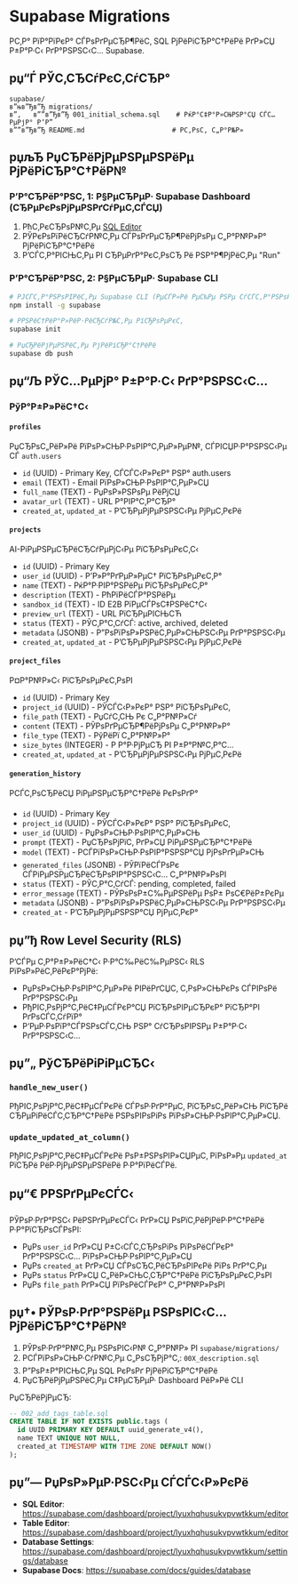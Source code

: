 # Supabase Migrations

Р­С‚Р° РїР°РїРєР° СЃРѕРґРµСЂР¶РёС‚ SQL РјРёРіСЂР°С†РёРё РґР»СЏ Р±Р°Р·С‹ РґР°РЅРЅС‹С… Supabase.

## рџ“Ѓ РЎС‚СЂСѓРєС‚СѓСЂР°

```
supabase/
в”њв”Ђв”Ђ migrations/
в”‚   в””в”Ђв”Ђ 001_initial_schema.sql    # РќР°С‡Р°Р»СЊРЅР°СЏ СЃС…РµРјР° Р‘Р”
в””в”Ђв”Ђ README.md                      # Р­С‚РѕС‚ С„Р°Р№Р»
```

## рџљЂ РџСЂРёРјРµРЅРµРЅРёРµ РјРёРіСЂР°С†РёР№

### Р’Р°СЂРёР°РЅС‚ 1: Р§РµСЂРµР· Supabase Dashboard (СЂРµРєРѕРјРµРЅРґСѓРµС‚СЃСЏ)

1. РћС‚РєСЂРѕР№С‚Рµ [SQL Editor](https://supabase.com/dashboard/project/lyuxhqhusukvpvwtkkum/editor)
2. РЎРєРѕРїРёСЂСѓР№С‚Рµ СЃРѕРґРµСЂР¶РёРјРѕРµ С„Р°Р№Р»Р° РјРёРіСЂР°С†РёРё
3. Р’СЃС‚Р°РІСЊС‚Рµ РІ СЂРµРґР°РєС‚РѕСЂ Рё РЅР°Р¶РјРёС‚Рµ "Run"

### Р’Р°СЂРёР°РЅС‚ 2: Р§РµСЂРµР· Supabase CLI

```bash
# РЈСЃС‚Р°РЅРѕРІРёС‚Рµ Supabase CLI (РµСЃР»Рё РµС‰Рµ РЅРµ СѓСЃС‚Р°РЅРѕРІР»РµРЅ)
npm install -g supabase

# РРЅРёС†РёР°Р»РёР·РёСЂСѓР№С‚Рµ РїСЂРѕРµРєС‚
supabase init

# РџСЂРёРјРµРЅРёС‚Рµ РјРёРіСЂР°С†РёРё
supabase db push
```

## рџ“Љ РЎС…РµРјР° Р±Р°Р·С‹ РґР°РЅРЅС‹С…

### РўР°Р±Р»РёС†С‹

#### `profiles`
РџСЂРѕС„РёР»Рё РїРѕР»СЊР·РѕРІР°С‚РµР»РµР№, СЃРІСЏР·Р°РЅРЅС‹Рµ СЃ `auth.users`
- `id` (UUID) - Primary Key, СЃСЃС‹Р»РєР° РЅР° auth.users
- `email` (TEXT) - Email РїРѕР»СЊР·РѕРІР°С‚РµР»СЏ
- `full_name` (TEXT) - РџРѕР»РЅРѕРµ РёРјСЏ
- `avatar_url` (TEXT) - URL Р°РІР°С‚Р°СЂР°
- `created_at`, `updated_at` - Р’СЂРµРјРµРЅРЅС‹Рµ РјРµС‚РєРё

#### `projects`
AI-РіРµРЅРµСЂРёСЂСѓРµРјС‹Рµ РїСЂРѕРµРєС‚С‹
- `id` (UUID) - Primary Key
- `user_id` (UUID) - Р’Р»Р°РґРµР»РµС† РїСЂРѕРµРєС‚Р°
- `name` (TEXT) - РќР°Р·РІР°РЅРёРµ РїСЂРѕРµРєС‚Р°
- `description` (TEXT) - РћРїРёСЃР°РЅРёРµ
- `sandbox_id` (TEXT) - ID E2B РїРµСЃРѕС‡РЅРёС†С‹
- `preview_url` (TEXT) - URL РїСЂРµРІСЊСЋ
- `status` (TEXT) - РЎС‚Р°С‚СѓСЃ: active, archived, deleted
- `metadata` (JSONB) - Р”РѕРїРѕР»РЅРёС‚РµР»СЊРЅС‹Рµ РґР°РЅРЅС‹Рµ
- `created_at`, `updated_at` - Р’СЂРµРјРµРЅРЅС‹Рµ РјРµС‚РєРё

#### `project_files`
Р¤Р°Р№Р»С‹ РїСЂРѕРµРєС‚РѕРІ
- `id` (UUID) - Primary Key
- `project_id` (UUID) - РЎСЃС‹Р»РєР° РЅР° РїСЂРѕРµРєС‚
- `file_path` (TEXT) - РџСѓС‚СЊ Рє С„Р°Р№Р»Сѓ
- `content` (TEXT) - РЎРѕРґРµСЂР¶РёРјРѕРµ С„Р°Р№Р»Р°
- `file_type` (TEXT) - РўРёРї С„Р°Р№Р»Р°
- `size_bytes` (INTEGER) - Р Р°Р·РјРµСЂ РІ Р±Р°Р№С‚Р°С…
- `created_at`, `updated_at` - Р’СЂРµРјРµРЅРЅС‹Рµ РјРµС‚РєРё

#### `generation_history`
РСЃС‚РѕСЂРёСЏ РіРµРЅРµСЂР°С†РёРё РєРѕРґР°
- `id` (UUID) - Primary Key
- `project_id` (UUID) - РЎСЃС‹Р»РєР° РЅР° РїСЂРѕРµРєС‚
- `user_id` (UUID) - РџРѕР»СЊР·РѕРІР°С‚РµР»СЊ
- `prompt` (TEXT) - РџСЂРѕРјРїС‚ РґР»СЏ РіРµРЅРµСЂР°С†РёРё
- `model` (TEXT) - РСЃРїРѕР»СЊР·РѕРІР°РЅРЅР°СЏ РјРѕРґРµР»СЊ
- `generated_files` (JSONB) - РЎРїРёСЃРѕРє СЃРіРµРЅРµСЂРёСЂРѕРІР°РЅРЅС‹С… С„Р°Р№Р»РѕРІ
- `status` (TEXT) - РЎС‚Р°С‚СѓСЃ: pending, completed, failed
- `error_message` (TEXT) - РЎРѕРѕР±С‰РµРЅРёРµ РѕР± РѕС€РёР±РєРµ
- `metadata` (JSONB) - Р”РѕРїРѕР»РЅРёС‚РµР»СЊРЅС‹Рµ РґР°РЅРЅС‹Рµ
- `created_at` - Р’СЂРµРјРµРЅРЅР°СЏ РјРµС‚РєР°

## рџ”ђ Row Level Security (RLS)

Р’СЃРµ С‚Р°Р±Р»РёС†С‹ Р·Р°С‰РёС‰РµРЅС‹ RLS РїРѕР»РёС‚РёРєР°РјРё:
- РџРѕР»СЊР·РѕРІР°С‚РµР»Рё РІРёРґСЏС‚ С‚РѕР»СЊРєРѕ СЃРІРѕРё РґР°РЅРЅС‹Рµ
- РђРІС‚РѕРјР°С‚РёС‡РµСЃРєР°СЏ РїСЂРѕРІРµСЂРєР° РїСЂР°РІ РґРѕСЃС‚СѓРїР°
- Р‘РµР·РѕРїР°СЃРЅРѕСЃС‚СЊ РЅР° СѓСЂРѕРІРЅРµ Р±Р°Р·С‹ РґР°РЅРЅС‹С…

## рџ”„ РўСЂРёРіРіРµСЂС‹

### `handle_new_user()`
РђРІС‚РѕРјР°С‚РёС‡РµСЃРєРё СЃРѕР·РґР°РµС‚ РїСЂРѕС„РёР»СЊ РїСЂРё СЂРµРіРёСЃС‚СЂР°С†РёРё РЅРѕРІРѕРіРѕ РїРѕР»СЊР·РѕРІР°С‚РµР»СЏ.

### `update_updated_at_column()`
РђРІС‚РѕРјР°С‚РёС‡РµСЃРєРё РѕР±РЅРѕРІР»СЏРµС‚ РїРѕР»Рµ `updated_at` РїСЂРё РёР·РјРµРЅРµРЅРёРё Р·Р°РїРёСЃРё.

## рџ“€ РРЅРґРµРєСЃС‹

РЎРѕР·РґР°РЅС‹ РёРЅРґРµРєСЃС‹ РґР»СЏ РѕРїС‚РёРјРёР·Р°С†РёРё Р·Р°РїСЂРѕСЃРѕРІ:
- РџРѕ `user_id` РґР»СЏ Р±С‹СЃС‚СЂРѕРіРѕ РїРѕРёСЃРєР° РґР°РЅРЅС‹С… РїРѕР»СЊР·РѕРІР°С‚РµР»СЏ
- РџРѕ `created_at` РґР»СЏ СЃРѕСЂС‚РёСЂРѕРІРєРё РїРѕ РґР°С‚Рµ
- РџРѕ `status` РґР»СЏ С„РёР»СЊС‚СЂР°С†РёРё РїСЂРѕРµРєС‚РѕРІ
- РџРѕ `file_path` РґР»СЏ РїРѕРёСЃРєР° С„Р°Р№Р»РѕРІ

## рџ†• РЎРѕР·РґР°РЅРёРµ РЅРѕРІС‹С… РјРёРіСЂР°С†РёР№

1. РЎРѕР·РґР°Р№С‚Рµ РЅРѕРІС‹Р№ С„Р°Р№Р» РІ `supabase/migrations/`
2. РСЃРїРѕР»СЊР·СѓР№С‚Рµ С„РѕСЂРјР°С‚: `00X_description.sql`
3. Р”РѕР±Р°РІСЊС‚Рµ SQL РєРѕРґ РјРёРіСЂР°С†РёРё
4. РџСЂРёРјРµРЅРёС‚Рµ С‡РµСЂРµР· Dashboard РёР»Рё CLI

РџСЂРёРјРµСЂ:
```sql
-- 002_add_tags_table.sql
CREATE TABLE IF NOT EXISTS public.tags (
  id UUID PRIMARY KEY DEFAULT uuid_generate_v4(),
  name TEXT UNIQUE NOT NULL,
  created_at TIMESTAMP WITH TIME ZONE DEFAULT NOW()
);
```

## рџ”— РџРѕР»РµР·РЅС‹Рµ СЃСЃС‹Р»РєРё

- **SQL Editor**: https://supabase.com/dashboard/project/lyuxhqhusukvpvwtkkum/editor
- **Table Editor**: https://supabase.com/dashboard/project/lyuxhqhusukvpvwtkkum/editor
- **Database Settings**: https://supabase.com/dashboard/project/lyuxhqhusukvpvwtkkum/settings/database
- **Supabase Docs**: https://supabase.com/docs/guides/database
